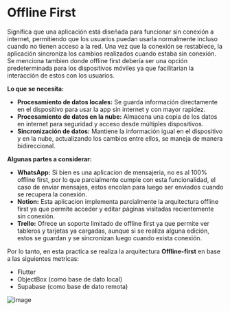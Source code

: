 # Offline First
Significa que una aplicación está diseñada para funcionar sin conexión a internet, permitiendo que los usuarios puedan usarla normalmente incluso cuando no tienen acceso a la red. Una vez que la conexión se restablece, la aplicación sincroniza los cambios realizados cuando estaba sin conexión.
Se menciona tambien donde offline first debería ser una opción predeterminada para los dispositivos móviles ya que facilitarian la interacción de estos con los usuarios.

**Lo que se necesita:**

- **Procesamiento de datos locales:** Se guarda información directamente en el dispositivo para usar la app sin internet y con mayor rapidez.
- **Procesamiento de datos en la nube:** Almacena una copia de los datos en internet para seguridad y acceso desde múltiples dispositivos.
- **Sincronización de datos:** Mantiene la información igual en el dispositivo y en la nube, actualizando los cambios entre ellos, se maneja de manera bidireccional.

**Algunas partes a considerar:**
- **WhatsApp:** Si bien es una aplicacion de mensajeria, no es al 100% offline first, por lo que parcialmente cumple con esta funcionalidad, el caso de enviar mensajes, estos encolan para luego ser enviados cuando se recupera la conexión.
- **Notion:** Esta aplicacion implementa parcialmente la arquitectura offline first ya que permite acceder y editar páginas visitadas recientemente sin conexión.
- **Trello:** Ofrece un soporte limitado de offline first ya que permite ver tableros y tarjetas ya cargadas, aunque si se realiza alguna edición, estos se guardan y se sincronizan luego cuando exista conexión.

Por lo tanto, en esta practica se realiza la arquitectura **Offline-first** en base a las siguientes metricas:
- Flutter
- ObjectBox (como base de dato local)
- Supabase (como base de dato remota)

![image](https://github.com/user-attachments/assets/3bf555f2-9065-4fea-8c03-889b229bffbf)


